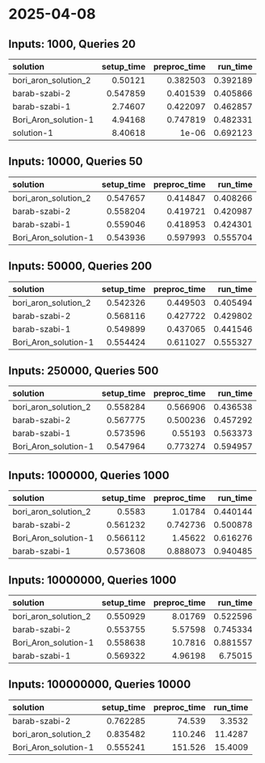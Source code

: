 # 2025-04-08

## Inputs: 1000, Queries 20

| solution             |   setup_time |   preproc_time |   run_time |
|:---------------------|-------------:|---------------:|-----------:|
| bori_aron_solution_2 |     0.50121  |       0.382503 |   0.392189 |
| barab-szabi-2        |     0.547859 |       0.401539 |   0.405866 |
| barab-szabi-1        |     2.74607  |       0.422097 |   0.462857 |
| Bori_Aron_solution-1 |     4.94168  |       0.747819 |   0.482331 |
| solution-1           |     8.40618  |       1e-06    |   0.692123 |

## Inputs: 10000, Queries 50

| solution             |   setup_time |   preproc_time |   run_time |
|:---------------------|-------------:|---------------:|-----------:|
| bori_aron_solution_2 |     0.547657 |       0.414847 |   0.408266 |
| barab-szabi-2        |     0.558204 |       0.419721 |   0.420987 |
| barab-szabi-1        |     0.559046 |       0.418953 |   0.424301 |
| Bori_Aron_solution-1 |     0.543936 |       0.597993 |   0.555704 |

## Inputs: 50000, Queries 200

| solution             |   setup_time |   preproc_time |   run_time |
|:---------------------|-------------:|---------------:|-----------:|
| bori_aron_solution_2 |     0.542326 |       0.449503 |   0.405494 |
| barab-szabi-2        |     0.568116 |       0.427722 |   0.429802 |
| barab-szabi-1        |     0.549899 |       0.437065 |   0.441546 |
| Bori_Aron_solution-1 |     0.554424 |       0.611027 |   0.555327 |

## Inputs: 250000, Queries 500

| solution             |   setup_time |   preproc_time |   run_time |
|:---------------------|-------------:|---------------:|-----------:|
| bori_aron_solution_2 |     0.558284 |       0.566906 |   0.436538 |
| barab-szabi-2        |     0.567775 |       0.500236 |   0.457292 |
| barab-szabi-1        |     0.573596 |       0.55193  |   0.563373 |
| Bori_Aron_solution-1 |     0.547964 |       0.773274 |   0.594957 |

## Inputs: 1000000, Queries 1000

| solution             |   setup_time |   preproc_time |   run_time |
|:---------------------|-------------:|---------------:|-----------:|
| bori_aron_solution_2 |     0.5583   |       1.01784  |   0.440144 |
| barab-szabi-2        |     0.561232 |       0.742736 |   0.500878 |
| Bori_Aron_solution-1 |     0.566112 |       1.45622  |   0.616276 |
| barab-szabi-1        |     0.573608 |       0.888073 |   0.940485 |

## Inputs: 10000000, Queries 1000

| solution             |   setup_time |   preproc_time |   run_time |
|:---------------------|-------------:|---------------:|-----------:|
| bori_aron_solution_2 |     0.550929 |        8.01769 |   0.522596 |
| barab-szabi-2        |     0.553755 |        5.57598 |   0.745334 |
| Bori_Aron_solution-1 |     0.558638 |       10.7816  |   0.881557 |
| barab-szabi-1        |     0.569322 |        4.96198 |   6.75015  |

## Inputs: 100000000, Queries 10000

| solution             |   setup_time |   preproc_time |   run_time |
|:---------------------|-------------:|---------------:|-----------:|
| barab-szabi-2        |     0.762285 |         74.539 |     3.3532 |
| bori_aron_solution_2 |     0.835482 |        110.246 |    11.4287 |
| Bori_Aron_solution-1 |     0.555241 |        151.526 |    15.4009 |